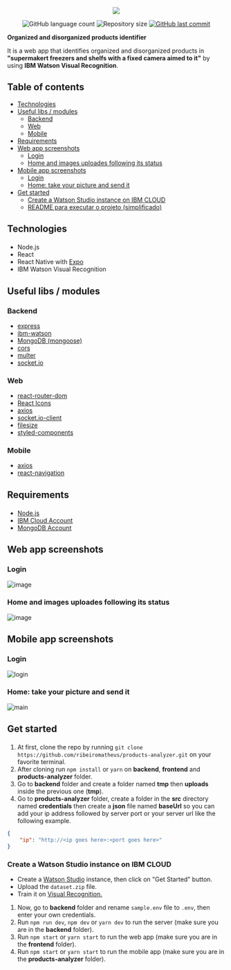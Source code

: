<div align="center">
    <img src="https://user-images.githubusercontent.com/41703972/73202586-17a70b80-411a-11ea-83f7-28ccc66a9f2a.png">
</div>

<p align="center">
  <img alt="GitHub language count" src="https://img.shields.io/github/languages/count/ribeiromatheus/products-analyzer">

  <img alt="Repository size" src="https://img.shields.io/github/repo-size/ribeiromatheus/products-analyzer">
  
  <a href="https://github.com/ribeiromatheus/products-analyzer/commits/master">
    <img alt="GitHub last commit" src="https://img.shields.io/github/last-commit/ribeiromatheus/products-analyzer">
  </a>
</p>

**Organized and disorganized products identifier**

It is a web app that identifies organized and disorganized products in **"supermakert freezers and shelfs with a fixed camera aimed to it"** by using **IBM Watson Visual Recognition**.

## Table of contents
<ul>
    <li><a href="#techs">Technologies</a></li>
    <li><a href="#libs">Useful libs / modules</a>
        <ul>
            <li><a href="#Backend">Backend</a></li>
            <li><a href="#Web">Web</a></li>
            <li><a href="#Mobile">Mobile</a></li>
        </ul>
    </li>
    <li><a href="#Requirements">Requirements</a></li>
    <li><a href="#screenshots">Web app screenshots</a>
        <ul>
            <li><a href="#Login">Login</a></li>
            <li><a href="#status">Home and images uploades following its status</a></li>
        </ul>
    </li>
    <li><a href="#mscreenshots">Mobile app screenshots</a>
        <ul>
            <li><a href="#LoginMobile">Login</a></li>
            <li><a href="#HomeMobile">Home: take your picture and send it</a></li>
        </ul>
    </li>
    <li><a href="#get-started">Get started</a>
        <ul>
            <li><a href="#get-started-watson">Create a Watson Studio instance on IBM CLOUD</a></li>
            <li><a href="/blob/master/README.txt">README para executar o projeto (simplificado)</a></li>
        </ul>
    </li>
</ul>

## <p id="techs">Technologies</p>
- Node.js
- React
- React Native with [Expo](https://expo.io/learn)
- IBM Watson Visual Recognition

## <p id="libs">Useful libs / modules</p>
### <p id="Backend">Backend</p>
- [express](https://github.com/expressjs/express)
- [ibm-watson](https://github.com/watson-developer-cloud/node-sdk)
- [MongoDB (mongoose)](https://github.com/Automattic/mongoose)
- [cors](https://github.com/expressjs/cors)
- [multer](https://github.com/expressjs/multer)
- [socket.io](https://github.com/socketio/socket.io)

### <p id="Web">Web</p>
- [react-router-dom](https://github.com/ReactTraining/react-router/tree/master/packages/react-router-dom)
- [React Icons](https://github.com/react-icons/react-icons)
- [axios](https://github.com/axios/axios)
- [socket.io-client](https://github.com/socketio/socket.io-client)
- [filesize](https://github.com/hustcc/filesize.js/)
- [styled-components](https://github.com/styled-components/styled-components)

### <p id="Mobile">Mobile</p>
- [axios](https://github.com/axios/axios)
- [react-navigation](https://github.com/react-navigation/react-navigation)

## <p id="Requirements">Requirements</p>
- [Node.js](https://nodejs.org)
- [IBM Cloud Account](https://cloud.ibm.com/login)
- [MongoDB Account](https://www.mongodb.com/cloud/atlas/efficiency?utm_source=google&utm_campaign=gs_americas_brazil_search_brand_atlas_desktop&utm_term=mongo%20atlas&utm_medium=cpc_paid_search&utm_ad=e&_bt=335229503988&_bn=g&gclid=EAIaIQobChMIhtmIud_E5gIVEISRCh0sygfvEAAYASABEgLGCvD_BwE)

## <p id="screenshots">Web app screenshots</p>
### <p id="Login">Login</p>
![image](https://user-images.githubusercontent.com/41703972/71019211-ba5e7a00-20d8-11ea-9b42-73bc37c43c92.png)

### <p id="status">Home and images uploades following its status</p>
![image](https://user-images.githubusercontent.com/41703972/73768627-1b5d1280-4758-11ea-96a9-6cd0e8f43b2e.png)

## <p id="mscreenshots">Mobile app screenshots</p>
### <p id="LoginMobile">Login</p>
![login](https://user-images.githubusercontent.com/41703972/78709102-7ee6f600-78e9-11ea-8498-fc302397eefb.jpg)

### <p id="HomeMobile">Home: take your picture and send it</p>
![main](https://user-images.githubusercontent.com/41703972/78709104-80182300-78e9-11ea-8446-f24ffcba4472.jpg)

## <p id="get-started">Get started</p>
1. At first, clone the repo by running `git clone https://github.com/ribeiromatheus/products-analyzer.git` on your favorite terminal.
2. After cloning run `npm install` or `yarn` on **backend**, **frontend** and **products-analyzer** folder.
3. Go to **backend** folder and create a folder named **tmp** then **uploads** inside the previous one (**tmp**).
4. Go to **products-analyzer** folder, create a folder in the **src** directory named **credentials** then create a **json** file named **baseUrl** so you can add your ip address followed by server port or your server url like the following example.

```json
{
    "ip": "http://<ip goes here>:<port goes here>"
}
```

### <p id="get-started-watson">Create a Watson Studio instance on IBM CLOUD</p>
- Create a [Watson Studio](https://cloud.ibm.com/catalog/services/watson-studio) instance, then click on "Get Started" button.
- Upload the `dataset.zip` file.
- Train it on [Visual Recognition.](https://cloud.ibm.com/catalog/services/visual-recognition)

1. Now, go to **backend** folder and rename `sample.env` file to `.env`, then enter your own credentials.
2. Run `npm run dev`, `npm dev` or `yarn dev` to run the server (make sure you are in the **backend** folder).
3. Run `npm start` or `yarn start` to run the web app (make sure you are in the **frontend** folder).
4. Run `npm start` or `yarn start` to run the mobile app (make sure you are in the **products-analyzer** folder).